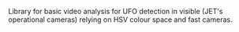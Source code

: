 Library for basic video analysis for UFO detection in visible (JET's operational cameras) relying on HSV colour space and fast cameras.
